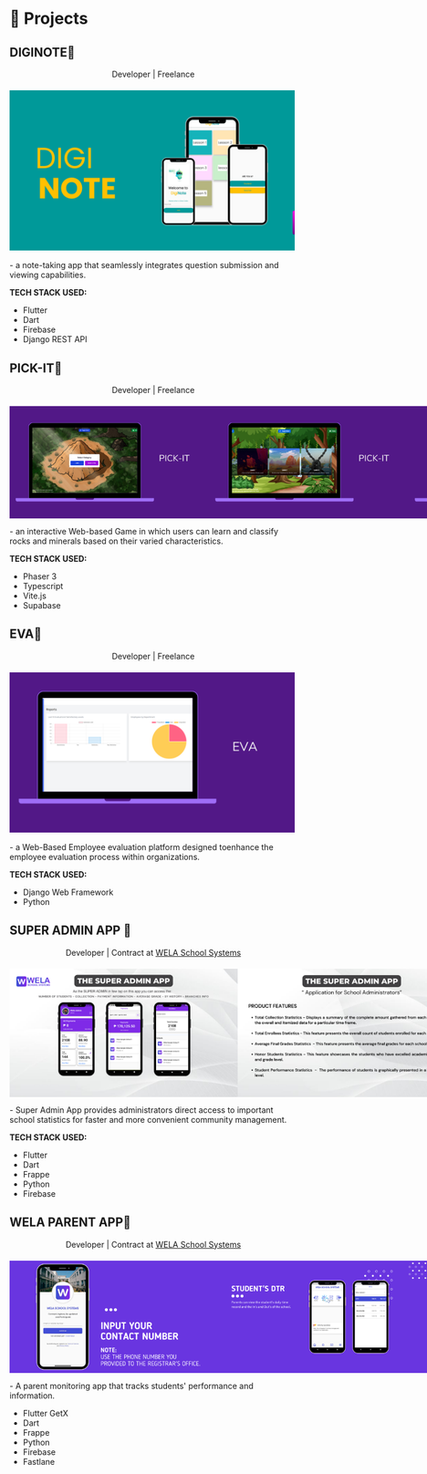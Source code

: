 # 🧪 Projects

## **DIGINOTE**🔗
<p style="text-align: center;">Developer | Freelance</p>
<div style="text-align: left; margin-top: 20px;">
    <style>
    .zoom {
      transition: transform 0.2s;
      transform-origin: center center;
    }
    .zoom:hover {
      transform: scale(1.2);
    }
    .responsive-img {
      max-width: 100%;
      height: auto;
    }
    @media (min-width: 768px) {
      .responsive-img {
        max-width: 500px; /* You can adjust this value as needed */
      }
    }
  </style>
  <img src="../diginote.png" alt="DIGINOTE" class="zoom responsive-img">
  <p>- a note-taking app that seamlessly integrates question submission and viewing capabilities.</p>
  <p><strong>TECH STACK USED:</strong></p>
  <ul>
    <li>Flutter</li>
    <li>Dart</li>
    <li>Firebase</li>
    <li>Django REST API</li>
  </ul>
</div>



## **PICK-IT**🔗
<p style="text-align: center;">Developer | Freelance</p>
<div style="display: flex; justify-content: space-around; align-items: center; margin-top: 20px;">
  <style>
    .zoom {
      transition: transform 0.2s;
      transform-origin: center center;
    }
    .zoom:hover {
      transform: scale(1.2);
    }
  </style>
  <img src="../pick-it.png" alt="PICK-IT" width="350" height="auto"  class="zoom responsive-img">
  <img src="../pick-it-2.png" alt="PICK-IT 2" width="350" height="auto"  class="zoom responsive-img">
  <img src="../pick-it-3.png" alt="PICK-IT 3" width="350" height="auto"  class="zoom responsive-img">
</div>
<p>- an interactive Web-based Game in which users can learn and classify rocks and minerals based on their varied characteristics.</p>
<p><strong>TECH STACK USED:</strong></p>
<ul>
  <li>Phaser 3</li>
  <li>Typescript</li>
  <li>Vite.js</li>
  <li>Supabase</li>
</ul>

## **EVA**🔗
<p style="text-align: center;">Developer | Freelance</p>
<div style="text-align: left; margin-top: 20px;">
  <img src="../eva.png" alt="EVA" width="500" height="auto"  class="zoom responsive-img">
  <p>- a Web-Based Employee evaluation platform designed toenhance the employee evaluation process within organizations.</p>
</div>
<p><strong>TECH STACK USED:</strong></p>
<ul>
  <li>Django Web Framework</li>
  <li>Python</li>
</ul>

## **SUPER ADMIN APP** 🔗
<p style="text-align: center;">Developer | Contract at <a href="https://wela.online/en/">WELA School Systems</a></p>
<div style="display: flex; justify-content: space-around; align-items: center; margin-top: 20px;">
  <img src="../admin.png" alt="ADMIN" width="400" height="auto"  class="zoom responsive-img">
  <img src="../admin-1.png" alt="ADMIN 2" width="400" height="auto"  class="zoom responsive-img">
</div>
<p>- Super Admin App provides administrators direct access to important school statistics for faster and more convenient community management.</p>
<p><strong>TECH STACK USED:</strong></p>
<ul>
  <li>Flutter</li>
  <li>Dart</li>
  <li>Frappe</li>
  <li>Python</li>
  <li>Firebase</li>
</ul>


## **WELA PARENT APP**🔗
<p style="text-align: center;">Developer | Contract at <a href="https://wela.online/en/">WELA School Systems</a></p>
<div style="display: flex; justify-content: space-around; align-items: center; margin-top: 20px;">
  <img src="../wela.png" alt="WELA" width="350" height="auto"  class="zoom responsive-img">
  <img src="../wela-1.png" alt="WELA 2" width="350" height="auto"  class="zoom responsive-img">
  <img src="../wela-2.png" alt="WELA 3" width="350" height="auto"  class="zoom responsive-img">
</div>
<p>- A parent monitoring app that tracks students' performance and information.</p>
<ul>
  <li>Flutter GetX</li>
  <li>Dart</li>
  <li>Frappe</li>
  <li>Python</li>
  <li>Firebase</li>
  <li>Fastlane</li>
</ul>